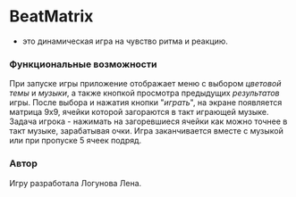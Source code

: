 # BeatMatrix
- это динамическая игра на чувство ритма и реакцию.

### Функциональные возможности

При запуске игры приложение отображает меню с выбором _цветовой темы_ и _музыки_, а также кнопкой просмотра предыдущих _результатов_ игры. После выбора и нажатия кнопки "_играть_", на экране появляется матрица 9х9, ячейки которой загораются в такт играющей музыке.
Задача игрока - нажимать на загоревшиеся ячейки как можно точнее в такт музыке, зарабатывая очки. Игра заканчивается вместе с музыкой или при пропуске 5 ячеек подряд.

### Автор

Игру разработала Логунова Лена.
